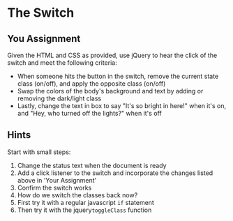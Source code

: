 # The Switch

## You Assignment

Given the HTML and CSS as provided, use jQuery to hear the click of the switch and meet the following criteria:

- When someone hits the button in the switch, remove the current state class (on/off), and apply the opposite class (on/off)
- Swap the colors of the body's background and text by adding or removing the dark/light class
- Lastly, change the text in box to say "It's so bright in here!" when it's on, and "Hey, who turned off the lights?" when it's off

## Hints

Start with small steps:

1. Change the status text when the document is ready
2. Add a click listener to the switch and incorporate the changes listed above in 'Your Assignment'
3. Confirm the switch works
4. How do we switch the classes back now?
  1. First try it with a regular javascript `if` statement
  2. Then try it with the jquery`toggleClass` function
